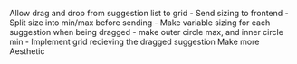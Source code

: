 Allow drag and drop from suggestion list to grid 
    - Send sizing to frontend
        - Split size into min/max before sending
    - Make variable sizing for each suggestion when being dragged
        - make outer circle max, and inner circle min
    - Implement grid recieving the dragged suggestion
Make more Aesthetic 